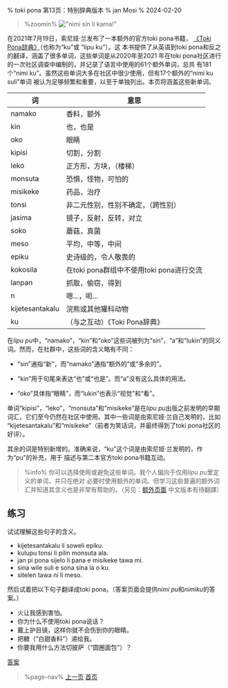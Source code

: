 % toki pona 第13页：特别辞典版本
% jan Mosi
% 2024-02-20

<style>
.zoomin {
	text-align: center;
}
.zoomin img {
	width: 320px;
	image-rendering:crisp-edges;
	image-rendering: pixelated;
};
</style>

> %zoomin%
> !["nimi sin li kama!"](/nimi_sin_li_kama.gif)
>

在2021年7月19日，索尼娅·兰发布了一本额外的官方toki pona书籍，
[《Toki Pona辞典》](https://www.amazon.com/dp/0978292367)（也称为“ku”或
“lipu ku”）。这
本书提供了从英语到toki pona和反之的翻译，涵盖了很多单词，这些单词是从2020年至2021
年在toki pona社区进行的一次社区调查中编制的，并记录了语言中使用的61个额外单词，总共
有181个“nimi ku”。虽然这些单词大多在社区中很少使用，但有17个额外的“nimi ku suli”单词
被认为足够频繁和重要，以至于单独列出。本页将涵盖这些新单词。

| 词              | 意思                                     |
| --------------- | ---------------------------------------- |
| namako          | 香料，额外                               |
| kin             | 也，也是                                 |
| oko             | 眼睛                                     |
| kipisi          | 切割，分割                               |
| leko            | 正方形，方块，（楼梯）                   |
| monsuta         | 恐惧，怪物，可怕的                       |
| misikeke        | 药品，治疗                               |
| tonsi           | 非二元性别，性别不确定，（跨性别）       |
| jasima          | 镜子，反射，反转，对立                   |
| soko            | 蘑菇，真菌                               |
| meso            | 平均，中等，中间                         |
| epiku           | 史诗级的，令人敬畏的                     |
| kokosila        | 在toki pona群组中不使用toki pona进行交流 |
| lanpan          | 抓取，偷窃，得到                         |
| n               | 嗯...，呃...                             |
| kijetesantakalu | 浣熊或其他獾科动物                       |
| ku              | （与之互动）《Toki Pona辞典》            |

在*lipu pu*中，“namako”，“kin”和“oko”这些词被列为“sin”，“a”和“lukin”的同义词。然而，在社群中，这些词的含义略有不同：

* “sin”通指“新”，而“namako”通指“额外的”或“多余的”。

* “kin”用于句尾来表达“也”或“也是”。而“a”没有这么具体的用法。

* “oko”具体指“眼睛”，而“lukin”也表示“视觉”和“看”。

单词“kipisi”，“leko”，“monsuta”和“misikeke”是在*lipu pu*出版之前发明的早期
词汇，它们至今仍然在社区中使用。其中一些词是由索尼娅·兰自己发明的，比如
“kijetesantakalu”和“misikeke”（前者为笑话词，并最终得到了toki pona社区的好评）。

其余的词是特别新增的。准确来说，“ku”这个词是由索尼娅·兰发明的，作为“pu”的补充，用于
描述与第二本官方toki pona书籍互动。

> %info%
> 你可以选择使用或避免这些单词。我个人偏向于仅用*lipu pu*里定义的单词，并只在绝对
> 必要时使用额外的单词。但学习这些普遍的额外词汇并知道其含义也是非常有帮助的。（另见：[额外页面](en/x1) 中文版本有待翻譯）

## 练习

试试理解这些句子的含义。

* kijetesantakalu li soweli epiku.
* kulupu tonsi li pilin monsuta ala.
* jan pi pona sijelo li pana e misikeke tawa mi.
* sina wile suli e sona sina la o ku.
* sitelen tawa ni li meso.

然后试着把以下句子翻译成toki pona。（答案页面会提供*nimi pu*和*nimiku*的答案。）

* 火让我感到害怕。
* 你为什么不使用toki pona说话？
* 戴上护目镜，这样你就不会伤到你的眼睛。
* 把糖（“白甜香料”）递给我。
* 你要我用什么方法切披萨（“圆圈面包”）？

[答案](zh/answers#p13)

> %page-nav%
> [上一页](zh/12)
> [首页](zh)

